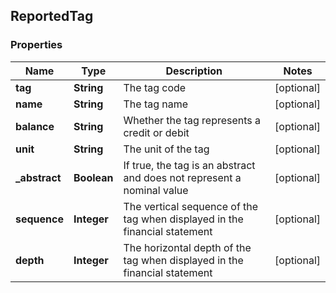 
## ReportedTag

### Properties
Name | Type | Description | Notes
------------ | ------------- | ------------- | -------------
**tag** | **String** | The tag code |  [optional]
**name** | **String** | The tag name |  [optional]
**balance** | **String** | Whether the tag represents a credit or debit |  [optional]
**unit** | **String** | The unit of the tag |  [optional]
**_abstract** | **Boolean** | If true, the tag is an abstract and does not represent a nominal value |  [optional]
**sequence** | **Integer** | The vertical sequence of the tag when displayed in the financial statement |  [optional]
**depth** | **Integer** | The horizontal depth of the tag when displayed in the financial statement |  [optional]



